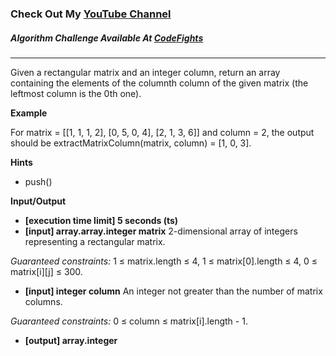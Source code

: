 ### Check Out My [YouTube Channel](https://www.YouTube.com/CodingTutorials360)

##### Algorithm Challenge Available At [CodeFights](https://codefights.com/arcade/code-arcade/list-backwoods/zwXiykHLor6eKHaLY)
---
Given a rectangular matrix and an integer column, return an array containing the elements of the columnth column of the given matrix (the leftmost column is the 0th one).

**Example**

For matrix = [[1, 1, 1, 2], 
          [0, 5, 0, 4], 
          [2, 1, 3, 6]]
          and column = 2, the output should be
          extractMatrixColumn(matrix, column) = [1, 0, 3].

**Hints**
-   push()

**Input/Output**

- **[execution time limit] 5 seconds (ts)**
- **[input] array.array.integer matrix**
2-dimensional array of integers representing a rectangular matrix.

*Guaranteed constraints:*
1 ≤ matrix.length ≤ 4,
1 ≤ matrix[0].length ≤ 4,
0 ≤ matrix[i][j] ≤ 300.

- **[input] integer column**
An integer not greater than the number of matrix columns.

*Guaranteed constraints:*
0 ≤ column ≤ matrix[i].length - 1.

- **[output] array.integer**
